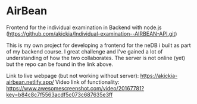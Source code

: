 # AirBean
Frontend for the individual examination in Backend with node.js (https://github.com/akickia/Individual-examination--AIRBEAN-API.git)

This is my own project for developing a frontend for the neDB i built as part of my backend course. 
I great challenge and I've gained a lot of understanding of how the two collaborates. 
The server is not online (yet) but the repo can be found in the link above. 

Link to live webpage (but not working without server): https://akickia-airbean.netlify.app/
Video link of functionality: https://www.awesomescreenshot.com/video/20167781?key=b84c8c7f5563acdf5c073c687635e3ff
